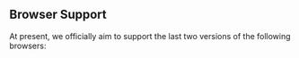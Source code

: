 ## Browser Support

At present, we officially aim to support the last two versions of the following browsers: